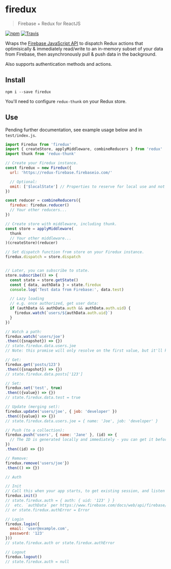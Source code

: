 # firedux
> Firebase + Redux for ReactJS

[![npm](https://img.shields.io/npm/v/firedux.svg)](https://www.npmjs.com/package/firedux)
[![Travis](https://img.shields.io/travis/adjohnson916/firedux.svg)](https://travis-ci.org/adjohnson916/firedux)

Wraps the [Firebase JavaScript API](https://www.firebase.com/docs/web/api/)
to dispatch Redux actions
that optimisically & immediately read/write to an in-memory
subset of your data from Firebase,
then asynchronously pull & push data in the background.

Also supports authentication methods and actions.

## Install

```
npm i --save firedux
```

You'll need to configure `redux-thunk` on your Redux store.

## Use

Pending further documentation, see example usage below and in `test/index.js`.

```js
import Firedux from 'firedux'
import { createStore, applyMiddleware, combineReducers } from 'redux'
import thunk from 'redux-thunk'

// Create your Firedux instance.
const firedux = new Firedux({
  url: 'https://redux-firebase.firebaseio.com/'

  // Optional:
  omit: ['$localState'] // Properties to reserve for local use and not sync with Firebase.
})

const reducer = combineReducers({
  firedux: firedux.reducer()
  // Your other reducers...
})

// Create store with middleware, including thunk.
const store = applyMiddleware(
  thunk
  // Your other middleware...
)(createStore)(reducer)

// Set dispatch function from store on your Firedux instance.
firedux.dispatch = store.dispatch


// Later, you can subscribe to state.
store.subscribe(() => {
  const state = store.getState()
  const { data, authData } = state.firedux
  console.log('Test data from Firebase:', data.test)

  // Lazy loading
  // e.g. once authorized, get user data:
  if (authData && authData.auth && authData.auth.uid) {
    firedux.watch(`users/${authData.auth.uid}`)
  }
})

// Watch a path:
firedux.watch('users/joe')
.then(({snapshot}) => {})
// state.firedux.data.users.joe
// Note: this promise will only resolve on the first value, but it'll keep syncing on all value updates.

// Get:
firedux.get('posts/123')
.then(({snapshot}) => {})
// state.firedux.data.posts['123']

// Set:
firedux.set('test', true)
.then(({value}) => {})
// state.firedux.data.test = true

// Update (merging set):
firedux.update('users/joe', { job: 'developer' })
.then(({value}) => {})
// state.firedux.data.users.joe = { name: 'Joe', job: 'developer' }

// Push (to a collection):
firedux.push('users', { name: 'Jane' }, (id) => {
  // The ID is generated locally and immediately - you can get it before the push with this callback.
})
.then((id) => {})

// Remove:
firedux.remove('users/joe'})
.then(() => {})

// Auth

// Init
// Call this when your app starts, to get existing session, and listen for auth changes
firedux.init()
// state.firedux.auth = { auth: { uid: '123' } }
//  etc. `authData` per https://www.firebase.com/docs/web/api/firebase/authwithcustomtoken.html
// or state.firedux.authError = Error

// Login
firedux.login({
  email: 'user@example.com',
  password: '123'
}))
// state.firedux.auth or state.firedux.authError

// Logout
firedux.logout()
// state.firedux.auth = null
```
